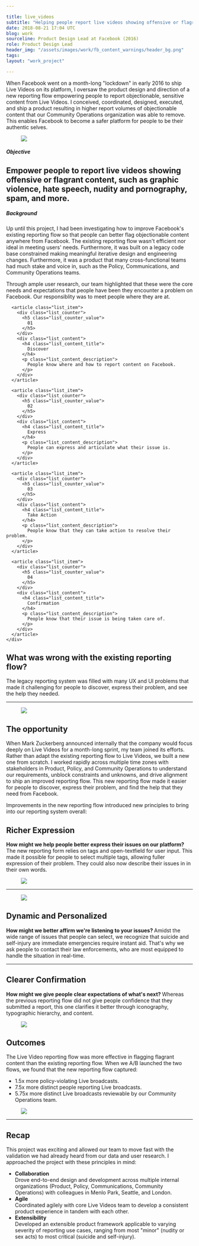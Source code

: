 ```yaml
---

title: live_videos
subtitle: "Helping people report live videos showing offensive or flagrant content"
date: 2018-08-21 17:04 UTC
blog: work
sourceline: Product Design Lead at Facebook (2016)
role: Product Design Lead
header_img: "/assets/images/work/fb_content_warnings/header_bg.png"
tags: 
layout: "work_project"

---
```


<div class="work_section overview col_full">
  <div class="col">
    <p>
      When Facebook went on a month-long "lockdown" in early 2016 to ship
      Live Videos on its platform, I oversaw the product design and
      direction of a new reporting flow empowering people to report
      objectionable, sensitive content from Live Videos. I conceived,
      coordinated, designed, executed, and ship a product resulting in
      higher report volumes of objectionable content that our Community
      Operations organization was able to remove.  This enables Facebook to
      become a safer platform for people to be their authentic selves.
    </p>
  </div>
</div>

<div class="work_section no_margin col_full_stretch">
  <div class="col">
    <figure>
      <img src="/assets/images/work/fb_reporting_live_videos/project_overview.png" />
    </figure>
  </div>
</div>

<div class="work_section col_full">
  <div class="col">
    <h5 class="work_section_title">
      Objective
    </h5>
    <h2>
      Empower people to report live videos showing offensive or flagrant
      content, such as graphic violence, hate speech, nudity and pornography,
      spam, and more.
    </h2>
  </div>
</div>

<div class="work_section col_full">
  <div class="col">
    <h5 class="work_section_title">
      Background
    </h5>
    <p>
      Up until this project, I had been investigating how to improve Facebook's
      existing reporting flow so that people can better flag objectionable
      content anywhere from Facebook. The existing reporting flow wasn't
      efficient nor ideal in meeting users' needs. Furthermore, it was built
      on a legacy code base constrained making meaningful iterative design and engineering changes.
      Furthermore, it was a product that many cross-functional teams had much
      stake and voice in, such as the Policy, Communications, and Community
      Operations teams.
    </p>
    <p>
      Through ample user research, our team highlighted that these were the
      core needs and expectations that people have been they encounter a
      problem on Facebook. Our responsiblity was to meet people where they are
      at.
    </p>
  </div>
</div>

<div class="work_section col_mid_stretch align_center mg_dw_m">
  <div class="col">
    <div class="list_container_col">

      <article class="list_item">
        <div class="list_counter">
          <h5 class="list_counter_value">
            01
          </h5>
        </div>
        <div class="list_content">
          <h4 class="list_content_title">
            Discover
          </h4>
          <p class="list_content_description">
            People know where and how to report content on Facebook.
          </p>
        </div>
      </article>

      <article class="list_item">
        <div class="list_counter">
          <h5 class="list_counter_value">
            02
          </h5>
        </div>
        <div class="list_content">
          <h4 class="list_content_title">
            Express
          </h4>
          <p class="list_content_description">
            People can express and articulate what their issue is.
          </p>
        </div>
      </article>

      <article class="list_item">
        <div class="list_counter">
          <h5 class="list_counter_value">
            03
          </h5>
        </div>
        <div class="list_content">
          <h4 class="list_content_title">
            Take Action
          </h4>
          <p class="list_content_description">
            People know that they can take action to resolve their problem.
          </p>
        </div>
      </article>

      <article class="list_item">
        <div class="list_counter">
          <h5 class="list_counter_value">
            04
          </h5>
        </div>
        <div class="list_content">
          <h4 class="list_content_title">
            Confirmation
          </h4>
          <p class="list_content_description">
            People know that their issue is being taken care of.
          </p>
        </div>
      </article>
    </div>
  </div>
</div>

<div class="work_section no_margin highlight col_full_stretch">
  <div class="col">
    <div class="ctr col_ctr">
      <h2>
        What was wrong with the existing reporting flow?
      </h2>
      <p>
        The legacy reporting system was filled with many UX and UI problems
        that made it challenging for people to discover, express their problem,
        and see the help they needed.
      </p>
    </div>
    <hr>
    <figure>
      <img src="/assets/images/work/fb_reporting_live_videos/existing_flow.png" />
    </figure>
  </div>
</div>

<div class="work_section col_full">
  <div class="col">
    <h2>
      The opportunity
    </h2>
    <p>
      When Mark Zuckerberg announced internally that the company would focus
      deeply on Live Videos for a month-long sprint, my team joined its
      efforts. Rather than adapt the existing reporting flow to Live Videos, we
      built a new one from scratch. I worked rapidly across multiple time zones
      with stakeholders in Product, Policy, and Community Operations to
      understand our requirements, unblock constraints and unknowns, and drive
      alignment to ship an improved reporting flow. This new reporting flow made
      it easier for people to discover, express their problem, and find the
      help that they need from Facebook.
    </p>
    <p>
      Improvements in the new reporting flow introduced new principles to bring
      into our reporting system overall:
    </p>
  </div>
</div>

<div class="work_section no_margin highlight col_mid_stretch mg_dw_m">
  <div class="col fl fl_ai_ctr">
    <div class="col_2of3 pd_rt_s">
      <h2>
        Richer Expression
      </h2>
      <p>
        <strong>
          How might we help people better express their issues on our
          platform?
        </strong>
        The new reporting form relies on tags and open-textfield for user
        input. This made it possible for people to select multiple tags,
        allowing fuller expression of their problem. They could also now
        describe their issues in in their own words.
      </p>
    </div>
    <div class="col_1of3">
      <figure>
        <img src="/assets/images/work/fb_reporting_live_videos/expression.png" />
      </figure>
    </div>
  </div>

  <hr>

  <div class="col fl fl_ai_ctr">
    <div class="col_1of3">
      <figure>
        <img src="/assets/images/work/fb_reporting_live_videos/ssi.png" />
      </figure>
    </div>
    <div class="col_2of3 pd_lf_s">
      <h2>
        Dynamic and Personalized
      </h2>
      <p>
        <strong>
          How might we better affirm we're listening to your issues?
        </strong>
        Amidst the wide range of issues that people can select, we recognize
        that suicide and self-injury are immediate emergencies require instant
        aid. That's why we ask people to contact their law enforcements, who
        are most equipped to handle the situation in real-time.
      </p>
    </div>
  </div>

  <hr>

  <div class="col fl fl_ai_ctr">
    <div class="col_2of3 pd_rt_s">
      <h2>
        Clearer Confirmation
      </h2>
      <p>
        <strong>
          How might we give people clear expectations of what's next?
        </strong>
        Whereas the previous reporting flow did not give people confidence that
        they submitted a report, this one clarifies it better through
        iconography, typographic hierarchy, and content.
      </p>
    </div>
    <div class="col_1of3">
      <figure>
        <img src="/assets/images/work/fb_reporting_live_videos/confirmation.png" />
      </figure>
    </div>
  </div>
</div>

<div class="work_section col_full">
  <div class="col">
    <h2>
      Outcomes
    </h2>
    <p>
      The Live Video reporting flow was more effective in flagging flagrant
      content than the existing reporting flow. When we A/B launched the two
      flows, we found that the new reporting flow captured:
    </p>
    <p>
      <ul class="styled">
        <li>
          1.5x more policy-violating Live broadcasts.
        </li>
        <li>
          7.5x more distinct people reporting Live
          broadcasts.
        </li>
        <li>
          5.75x more distinct Live broadcasts reviewable by our Community
          Operations team.
        </li>
      </ul>
    </p>
  </div>
</div>

<div class="work_section no_margin col_full_stretch">
  <div class="col">
    <figure>
      <img src="/assets/images/work/fb_reporting_live_videos/project_overview.png" />
    </figure>
  </div>
</div>

<hr>

<div class="work_section col_full">
  <div class="col">
    <h2>
      Recap
    </h2>
    <p class="special_paragraph">
      This project was exciting and allowed our team to move fast with the validation we had already heard from our data and user research. I approached the project with these principles in mind:
    </p>
    <p>
      <ul class="styled">
        <li>
          <strong>
            Collaboration
          </strong>
          <br>
          Drove end-to-end design and development across multiple internal
          organizations (Product, Policy, Communications, Community Operations)
           with colleagues in Menlo Park, Seattle, and London.
        </li>
        <li>
          <strong>
            Agile
          </strong>
          <br>
          Coordinated agilely with core Live Videos team to develop a
          consistent product experience in tandem with each other.
        </li>
        <li>
          <strong>
            Extensibility
          </strong>
          <br>
          Developed an extensible product framework applicable to varying
          severity of reporting use cases, ranging from most "minor" (nudity or
          sex acts) to most critical (suicide and self-injury).
        </li>
      </ul>
    </p>
  </div>
</div>


